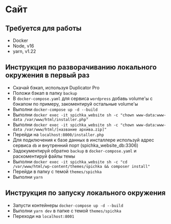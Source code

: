 # Сайт

## Требуется для работы

- Docker
- Node, v16
- yarn, v1.22

## Инструкция по разворачиванию локального окружения в первый раз

- Скачай бэкап, используя Duplicator Pro
- Положи бэкап в папку `backup`
- В `docker-compose.yaml` для сервиса `wordpress` добавь volume'ы с бэкапом по примеру, закоментируй остальные volume'ы
- Выполни `docker-compose up -d --build`
- Выполни `docker exec -it spichka_website sh -c "chown www-data:www-data /var/www/html/installer.php"`
- Выполни `docker exec -it spichka_website sh -c "chown www-data:www-data /var/www/html/[название архива.zip]"`
- Перейди на `localhost:8000/installer.php`
- Для подключения к базе данных в инсталлере используй адрес сервиса `db` и внутренний порт (spichka_website_db:3306)
- Задокументируй обратно `backup` в `docker-compose.yaml` и раскоментируй файлы темы
- Выполни `docker exec -it spichka_website sh -c "cd /var/www/html/wp-content/themes/spichka && composer install"`
- Перейди в папку с темой `themes/spichka`
- Выполни `yarn`

## Инструкция по запуску локального окружения

- Запусти контейнеры `docker-compose up -d --build`
- Выполни `yarn dev` в папке с темой `themes/spichka`
- Переходи на `localhost:8001`
